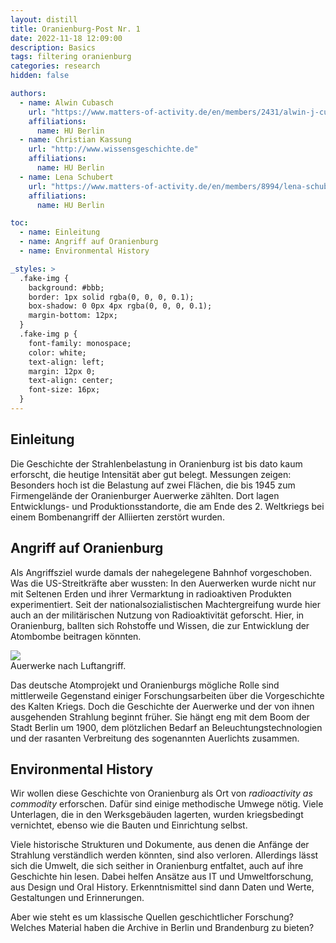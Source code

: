 ```yaml
---
layout: distill
title: Oranienburg-Post Nr. 1
date: 2022-11-18 12:09:00
description: Basics
tags: filtering oranienburg
categories: research 
hidden: false

authors:
  - name: Alwin Cubasch
    url: "https://www.matters-of-activity.de/en/members/2431/alwin-j-cubasch"
    affiliations:
      name: HU Berlin
  - name: Christian Kassung
    url: "http://www.wissensgeschichte.de"
    affiliations:
      name: HU Berlin
  - name: Lena Schubert
    url: "https://www.matters-of-activity.de/en/members/8994/lena-schubert"
    affiliations:
      name: HU Berlin

toc:
  - name: Einleitung
  - name: Angriff auf Oranienburg
  - name: Environmental History

_styles: >
  .fake-img {
    background: #bbb;
    border: 1px solid rgba(0, 0, 0, 0.1);
    box-shadow: 0 0px 4px rgba(0, 0, 0, 0.1);
    margin-bottom: 12px;
  }
  .fake-img p {
    font-family: monospace;
    color: white;
    text-align: left;
    margin: 12px 0;
    text-align: center;
    font-size: 16px;
  }
---
```


## Einleitung

Die Geschichte der Strahlenbelastung in Oranienburg ist bis dato kaum
erforscht, die heutige Intensität aber gut belegt. Messungen zeigen:
Besonders hoch ist die Belastung auf zwei Flächen, die bis 1945 zum
Firmengelände der Oranienburger Auerwerke zählten. Dort lagen
Entwicklungs- und Produktionsstandorte, die am Ende des 2. Weltkriegs
bei einem Bombenangriff der Alliierten zerstört wurden.

## Angriff auf Oranienburg

Als Angriffsziel wurde damals der nahegelegene Bahnhof vorgeschoben. Was
die US-Streitkräfte aber wussten: In den Auerwerken wurde nicht nur mit
Seltenen Erden und ihrer Vermarktung in radioaktiven Produkten
experimentiert. Seit der nationalsozialistischen Machtergreifung wurde
hier auch an der militärischen Nutzung von Radioaktivität geforscht.
Hier, in Oranienburg, ballten sich Rohstoffe und Wissen, die zur
Entwicklung der Atombombe beitragen könnten.

<div class="row mt-3">
    <div class="col-sm mt-3 mt-md-0">
        <img class="img-fluid rounded z-depth-1" src="{{ site.baseurl }}/assets/img/posts/auerwerke.jpg">
    </div>
</div>
<div class="caption">
    Auerwerke nach Luftangriff.
</div>

Das deutsche Atomprojekt und Oranienburgs mögliche Rolle sind
mittlerweile Gegenstand einiger Forschungsarbeiten über die
Vorgeschichte des Kalten Kriegs. Doch die Geschichte der Auerwerke und
der von ihnen ausgehenden Strahlung beginnt früher. Sie hängt eng mit
dem Boom der Stadt Berlin um 1900, dem plötzlichen Bedarf an
Beleuchtungstechnologien und der rasanten Verbreitung des sogenannten
Auerlichts zusammen.

## Environmental History

Wir wollen diese Geschichte von Oranienburg als Ort von *radioactivity
as commodity* erforschen. Dafür sind einige methodische Umwege nötig.
Viele Unterlagen, die in den Werksgebäuden lagerten, wurden
kriegsbedingt vernichtet, ebenso wie die Bauten und Einrichtung selbst.

Viele historische Strukturen und Dokumente, aus denen die Anfänge der
Strahlung verständlich werden könnten, sind also verloren. Allerdings
lässt sich die Umwelt, die sich seither in Oranienburg entfaltet, auch
auf ihre Geschichte hin lesen. Dabei helfen Ansätze aus IT und
Umweltforschung, aus Design und Oral History. Erkenntnismittel sind dann
Daten und Werte, Gestaltungen und Erinnerungen.

Aber wie steht es um klassische Quellen geschichtlicher Forschung?
Welches Material haben die Archive in Berlin und Brandenburg zu bieten?
